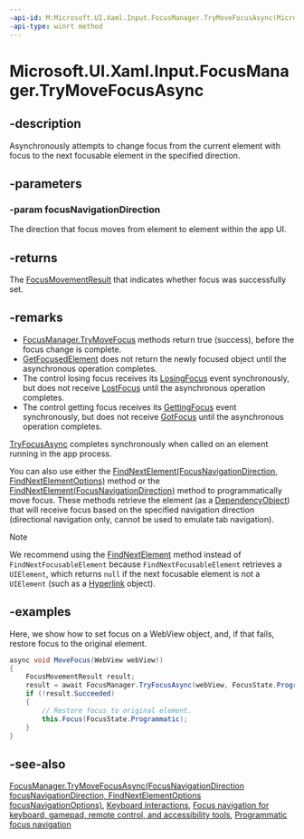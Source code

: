```yaml
---
-api-id: M:Microsoft.UI.Xaml.Input.FocusManager.TryMoveFocusAsync(Microsoft.UI.Xaml.Input.FocusNavigationDirection)
-api-type: winrt method
---
```


<!-- Method syntax.
public IAsyncOperation<FocusMovementResult> FocusManager.TryMoveFocusAsync(FocusNavigationDirection focusNavigationDirection)
-->

# Microsoft.UI.Xaml.Input.FocusManager.TryMoveFocusAsync

## -description

Asynchronously attempts to change focus from the current element with focus to the next focusable element in the specified direction.

## -parameters

### -param focusNavigationDirection

The direction that focus moves from element to element within the app UI.

## -returns

The [FocusMovementResult](focusmovementresult.md) that indicates whether focus was successfully set.

## -remarks

- [FocusManager.TryMoveFocus](/windows/windows-app-sdk/api/winrt/microsoft.ui.xaml.input.focusmanager.trymovefocus) methods return true (success), before the focus change is complete.
- [GetFocusedElement](focusmanager_getfocusedelement_1183614552.md) does not return the newly focused object until the asynchronous operation completes.
- The control losing focus receives its [LosingFocus](../microsoft.ui.xaml/uielement_losingfocus.md) event synchronously, but does not receive [LostFocus](../microsoft.ui.xaml/uielement_lostfocus.md) until the asynchronous operation completes.
- The control getting focus receives its [GettingFocus](../microsoft.ui.xaml/uielement_gettingfocus.md) event synchronously, but does not receive [GotFocus](../microsoft.ui.xaml/uielement_gotfocus.md) until the asynchronous operation completes.

[TryFocusAsync](focusmanager_tryfocusasync_238985746.md) completes synchronously when called on an element running in the app process.

You can also use either the [FindNextElement(FocusNavigationDirection, FindNextElementOptions)](focusmanager_findnextelement_905966547.md) method or the [FindNextElement(FocusNavigationDirection)](focusmanager_findnextelement_79258569.md) method to programmatically move focus. These methods retrieve the element (as a [DependencyObject](../microsoft.ui.xaml/dependencyobject.md)) that will receive focus based on the specified navigation direction (directional navigation only, cannot be used to emulate tab navigation).

> [!NOTE]
> We recommend using the [FindNextElement](/windows/windows-app-sdk/api/winrt/microsoft.ui.xaml.input.focusmanager.findnextelement) method instead of `FindNextFocusableElement` because `FindNextFocusableElement` retrieves a `UIElement`, which returns `null` if the next focusable element is not a `UIElement` (such as a [Hyperlink](../microsoft.ui.xaml.documents/hyperlink.md) object).

## -examples

Here, we show how to set focus on a WebView object, and, if that fails, restore focus to the original element.

```csharp
async void MoveFocus(WebView webView))
{
    FocusMovementResult result;
    result = await FocusManager.TryFocusAsync(webView, FocusState.Programmatic);
    if (!result.Succeeded)
    {
        // Restore focus to original element.
        this.Focus(FocusState.Programmatic);
    }
}
```

## -see-also

[FocusManager.TryMoveFocusAsync(FocusNavigationDirection focusNavigationDirection, FindNextElementOptions focusNavigationOptions)](focusmanager_trymovefocusasync_1528394373.md), [Keyboard interactions](/windows/apps/design/input/keyboard-interactions), [Focus navigation for keyboard, gamepad, remote control, and accessibility tools](/windows/apps/design/input/focus-navigation), [Programmatic focus navigation](/windows/apps/design/input/focus-navigation-programmatic)

